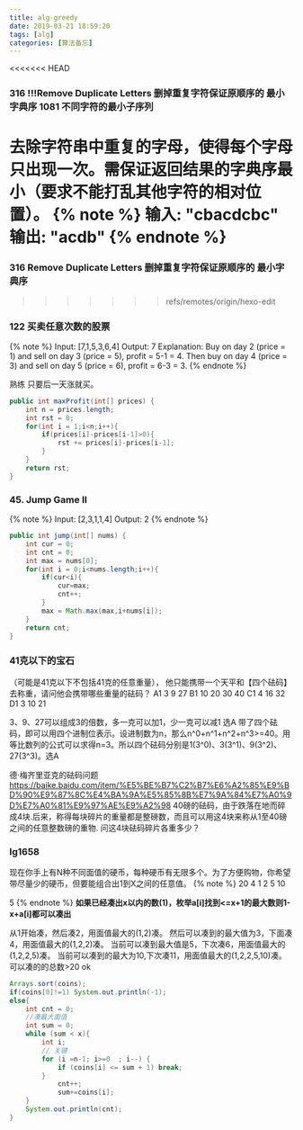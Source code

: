 ```yaml
---
title: alg-greedy
date: 2019-03-21 18:59:20
tags: [alg]
categories: [算法备忘]
---
```


<<<<<<< HEAD
### 316 !!!Remove Duplicate Letters 删掉重复字符保证原顺序的   最小字典序 1081 不同字符的最小子序列
去除字符串中重复的字母，使得每个字母只出现一次。需保证返回结果的字典序最小（要求不能打乱其他字符的相对位置）。
{% note %}
输入: "cbacdcbc"
输出: "acdb"
{% endnote %}
=======

### 316 Remove Duplicate Letters 删掉重复字符保证原顺序的   最小字典序
>>>>>>> refs/remotes/origin/hexo-edit

### 122 买卖任意次数的股票
{% note %}
Input: [7,1,5,3,6,4]
Output: 7
Explanation: Buy on day 2 (price = 1) and sell on day 3 (price = 5), profit = 5-1 = 4. Then buy on day 4 (price = 3) and sell on day 5 (price = 6), profit = 6-3 = 3.
{% endnote %}

熟练
只要后一天涨就买。

```java
public int maxProfit(int[] prices) {
    int n = prices.length;
    int rst = 0;
    for(int i = 1;i<n;i++){
        if(prices[i]-prices[i-1]>0){
            rst += prices[i]-prices[i-1];
        }
    }
    return rst;
}
```

### 45. Jump Game II
{% note %}
Input: [2,3,1,1,4]
Output: 2
{% endnote %}

```java
public int jump(int[] nums) {
    int cur = 0;
    int cnt = 0;
    int max = nums[0];
    for(int i = 0;i<nums.length;i++){
        if(cur<i){
            cur=max;
            cnt++;
        }
        max = Math.max(max,i+nums[i]);
    }
    return cnt;
}
```

### 41克以下的宝石
（可能是41克以下不包括41克的任意重量），
他只能携带一个天平和【四个砝码】去称重，请问他会携带哪些重量的砝码？
A1 3 9 27
B1 10 20 30 40
C1 4 16 32
D1 3 10 21

3、9、27可以组成3的倍数，多一克可以加1，少一克可以减1 选A
带了四个砝码，即可以用四个进制位表示。设进制数为n，那么n^0+n^1+n^2+n^3>=40。用等比数列的公式可以求得n=3。所以四个砝码分别是1(3^0)、3(3^1)、9(3^2)、27(3^3)。选A


德·梅齐里亚克的砝码问题
https://baike.baidu.com/item/%E5%BE%B7%C2%B7%E6%A2%85%E9%BD%90%E9%87%8C%E4%BA%9A%E5%85%8B%E7%9A%84%E7%A0%9D%E7%A0%81%E9%97%AE%E9%A2%98
40磅的砝码，由于跌落在地而碎成4块.后来，称得每块碎片的重量都是整磅数，而且可以用这4块来称从1至40磅之间的任意整数磅的重物.
问这4块砝码碎片各重多少？

### lg1658
现在你手上有N种不同面值的硬币，每种硬币有无限多个。为了方便购物，你希望带尽量少的硬币，但要能组合出1到X之间的任意值。
{% note %}
20 4
1 2 5 10

5
{% endnote %}
**如果已经凑出x以内的数(1)，枚举a[i]找到<=x+1的最大数则1-x+a[i]都可以凑出**

从1开始凑，然后凑2，用面值最大的(1,2)凑。
然后可以凑到的最大值为3，下面凑4，用面值最大的(1,2,2)凑。
当前可以凑到最大值是5，下次凑6，用面值最大的(1,2,2,5)凑。
当前可以凑到的最大为10,下次凑11，用面值最大的(1,2,2,5,10)凑。
可以凑的的总数>20 ok

```java
Arrays.sort(coins);
if(coins[0]!=1) System.out.println(-1);
else{
    int cnt = 0;
    //凑最大面值
    int sum = 0;
    while (sum < x){
        int i;
        // 关键
        for (i =n-1; i>=0  ; i--) {
            if (coins[i] <= sum + 1) break;
        }
            cnt++;
            sum+=coins[i];
    }
    System.out.println(cnt);
}
```

